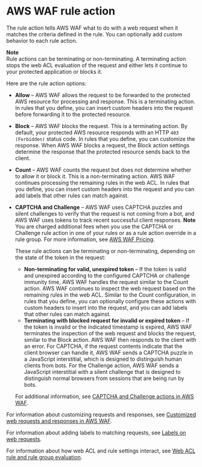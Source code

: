# AWS WAF rule action<a name="waf-rule-action"></a>

The rule action tells AWS WAF what to do with a web request when it matches the criteria defined in the rule\. You can optionally add custom behavior to each rule action\. 

**Note**  
Rule actions can be terminating or non\-terminating\. A terminating action stops the web ACL evaluation of the request and either lets it continue to your protected application or blocks it\. 

Here are the rule action options: 
+ **Allow** – AWS WAF allows the request to be forwarded to the protected AWS resource for processing and response\. This is a terminating action\. In rules that you define, you can insert custom headers into the request before forwarding it to the protected resource\.
+ **Block** – AWS WAF blocks the request\. This is a terminating action\. By default, your protected AWS resource responds with an HTTP `403 (Forbidden)` status code\. In rules that you define, you can customize the response\. When AWS WAF blocks a request, the Block action settings determine the response that the protected resource sends back to the client\. 
+ **Count** – AWS WAF counts the request but does not determine whether to allow it or block it\. This is a non\-terminating action\. AWS WAF continues processing the remaining rules in the web ACL\. In rules that you define, you can insert custom headers into the request and you can add labels that other rules can match against\.
+ **CAPTCHA and Challenge** – AWS WAF uses CAPTCHA puzzles and silent challenges to verify that the request is not coming from a bot, and AWS WAF uses tokens to track recent successful client responses\. 
**Note**  
You are charged additional fees when you use the CAPTCHA or Challenge rule action in one of your rules or as a rule action override in a rule group\. For more information, see [AWS WAF Pricing](http://aws.amazon.com/waf/pricing/)\.

  These rule actions can be terminating or non\-terminating, depending on the state of the token in the request: 
  + **Non\-terminating for valid, unexpired token** – If the token is valid and unexpired according to the configured CAPTCHA or challenge immunity time, AWS WAF handles the request similar to the Count action\. AWS WAF continues to inspect the web request based on the remaining rules in the web ACL\. Similar to the Count configuration, in rules that you define, you can optionally configure these actions with custom headers to insert into the request, and you can add labels that other rules can match against\. 
  + **Terminating with blocked request for invalid or expired token** – If the token is invalid or the indicated timestamp is expired, AWS WAF terminates the inspection of the web request and blocks the request, similar to the Block action\. AWS WAF then responds to the client with an error\. For CAPTCHA, if the request contents indicate that the client browser can handle it, AWS WAF sends a CAPTCHA puzzle in a JavaScript interstitial, which is designed to distinguish human clients from bots\. For the Challenge action, AWS WAF sends a JavaScript interstitial with a silent challenge that is designed to distinguish normal browsers from sessions that are being run by bots\. 

  For additional information, see [CAPTCHA and Challenge actions in AWS WAF](waf-captcha-and-challenge.md)\.

For information about customizing requests and responses, see [Customized web requests and responses in AWS WAF](waf-custom-request-response.md)\.

For information about adding labels to matching requests, see [Labels on web requests](waf-labels.md)\.

For information about how web ACL and rule settings interact, see [Web ACL rule and rule group evaluation](web-acl-processing.md)\. 